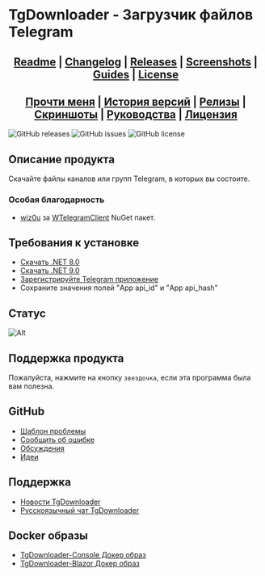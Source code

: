﻿# TgDownloader - Загрузчик файлов Telegram

## <div align="center"><b><a href="README.md">Readme</a> | <a href="CHANGELOG.md">Changelog</a> | <a href="Docs/RELEASE.md">Releases</a> | <a href="Docs/SCREENSHOTS.md">Screenshots</a> | <a href="Docs/GUIDES.md">Guides</a> | <a href="LICENSE.md">License</a></b></div>
## <div align="center"><b><a href="README-RUS.md">Прочти меня</a> | <a href="CHANGELOG-RUS.md">История версий</a> | <a href="Docs/RELEASE.md">Релизы</a> | <a href="Docs/SCREENSHOTS.md">Скриншоты</a> | <a href="Docs/GUIDES-RUS.md">Руководства</a> | <a href="LICENSE.md">Лицензия</a></b></div>

![GitHub releases](https://img.shields.io/github/downloads/DamianMorozov/TgDownloader/total?style=social)
![GitHub issues](https://img.shields.io/github/issues/DamianMorozov/TgDownloader?style=social)
![GitHub license](https://img.shields.io/github/license/DamianMorozov/TgDownloader?style=social)

## Описание продукта
Скачайте файлы каналов или групп Telegram, в которых вы состоите.

### Особая благодарность
- [wiz0u](https://github.com/wiz0u) за [WTelegramClient](https://github.com/wiz0u/WTelegramClient) NuGet пакет.

## Требования к установке
- [Скачать .NET 8.0](https://dotnet.microsoft.com/ru-ru/download/dotnet/8.0)
- [Скачать .NET 9.0](https://dotnet.microsoft.com/ru-ru/download/dotnet/9.0)
- [Зарегистрируйте Telegram приложение](https://my.telegram.org/apps/)
- Сохраните значения полей "App api_id" и "App api_hash"

## Статус
![Alt](https://repobeats.axiom.co/api/embed/c14de41002f34b22bb5ad579995904aa375930d2.svg "Repobeats analytics image")

## Поддержка продукта
Пожалуйста, нажмите на кнопку `звездочка`, если эта программа была вам полезна.

## GitHub
- [Шаблон проблемы](Docs/ISSUE-RUS.md)
- [Сообщить об ошибке](https://github.com/DamianMorozov/TgDownloader/issues)
- [Обсуждения](https://github.com/DamianMorozov/TgDownloader/discussions)
- [Идеи](https://github.com/DamianMorozov/TgDownloader/discussions/categories/ideas)

## Поддержка
- [Новости TgDownloader](https://t.me/TgDownloader)
- [Русскоязычный чат TgDownloader](https://t.me/TgDownloaderChatRus)

## Docker образы
- [TgDownloader-Console Докер образ](https://hub.docker.com/repository/docker/damianmorozov/tgdownloader-console/)
- [TgDownloader-Blazor Докер образ](https://hub.docker.com/repository/docker/damianmorozov/tgdownloader-blazor/)
